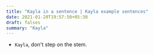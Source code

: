 ```yaml
---
title: "Kayla in a sentence | Kayla example sentences"
date: 2021-01-20T19:57:50+05:30
draft: falses
summary: "Kayla"
---
```

- `Kayla`, don't step on the stem.
                 
